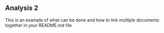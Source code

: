## Analysis 2

This is an example of what can be done and how to link multiple
documents together in your README.md file
